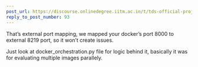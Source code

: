 ```yaml
---
post_url: https://discourse.onlinedegree.iitm.ac.in/t/tds-official-project1-discrepencies/171141/94
reply_to_post_number: 93
---
```

That’s external port mapping, we mapped your docker’s port 8000 to external 8219 port, so it won’t create issues.

Just look at docker\_orchestration.py file for logic behind it, basically it was for evaluating multiple images parallely.